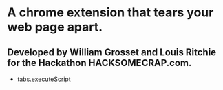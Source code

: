 
A chrome extension that tears your web page apart. 
=======

Developed by William Grosset and Louis Ritchie for the Hackathon HACKSOMECRAP.com.
-----

* [tabs.executeScript](https://developer.chrome.com/extensions/tabs#method-executeScript)
